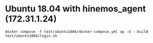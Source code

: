 # Ubuntu 18.04 with hinemos_agent (172.31.1.24)

```
docker compose -f test/ubuntu1804/docker-compose.yml up -d --build
test/ubuntu1804/login.sh
```

